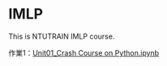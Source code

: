# IMLP

This is NTUTRAIN IMLP course.

作業1：[Unit01_Crash Course on Python.ipynb](https://github.com/robert820/IMLP/blob/main/hw1/Unit01_Crash%20Course%20on%20Python.ipynb)
